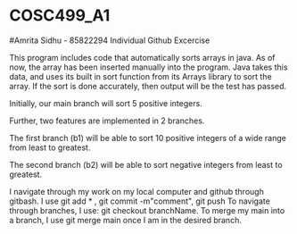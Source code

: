 # COSC499_A1
#Amrita Sidhu - 85822294
Individual Github Excercise

This program includes code that automatically sorts arrays in java. As of now, the  array has been inserted manually into the program. Java takes this data, and uses its built in sort function from its Arrays library to sort the array. If the sort is done accurately, then output will be the test has passed.

Initially, our main branch will sort 5 positive integers. 

Further, two features are implemented in 2 branches. 

The first branch (b1) will be able to sort 10 positive integers of a wide range from least to greatest. 

The second branch (b2) will be able to sort negative integers from least to greatest. 

I navigate through my work on my local computer and github through gitbash. 
I use git add * , git commit -m"comment", git push
To navigate through branches, I use: git checkout branchName. To merge my main into a branch, I use git merge main once I am in the desired branch. 